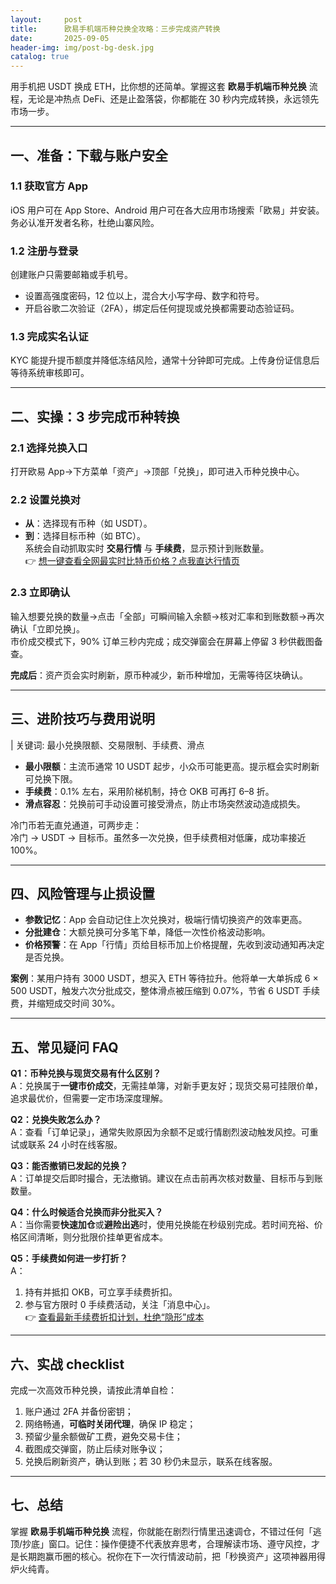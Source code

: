 ```yaml
---
layout:     post
title:      欧易手机端币种兑换全攻略：三步完成资产转换
date:       2025-09-05
header-img: img/post-bg-desk.jpg
catalog: true
---
```


用手机把 USDT 换成 ETH，比你想的还简单。掌握这套 **欧易手机端币种兑换** 流程，无论是冲热点 DeFi、还是止盈落袋，你都能在 30 秒内完成转换，永远领先市场一步。

---

## 一、准备：下载与账户安全

### 1.1 获取官方 App  
iOS 用户可在 App Store、Android 用户可在各大应用市场搜索「欧易」并安装。务必认准开发者名称，杜绝山寨风险。

### 1.2 注册与登录  
创建账户只需要邮箱或手机号。  
- 设置高强度密码，12 位以上，混合大小写字母、数字和符号。  
- 开启谷歌二次验证（2FA），绑定后任何提现或兑换都需要动态验证码。  

### 1.3 完成实名认证  
KYC 能提升提币额度并降低冻结风险，通常十分钟即可完成。上传身份证信息后等待系统审核即可。  

---

## 二、实操：3 步完成币种转换

### 2.1 选择兑换入口  
打开欧易 App→下方菜单「资产」→顶部「兑换」，即可进入币种兑换中心。

### 2.2 设置兑换对  
- **从**：选择现有币种（如 USDT）。  
- **到**：选择目标币种（如 BTC）。  
系统会自动抓取实时 **交易行情** 与 **手续费**，显示预计到账数量。  
👉 [想一键查看全网最实时比特币价格？点我直达行情页](https://okxdog.com/)

### 2.3 立即确认  
输入想要兑换的数量→点击「全部」可瞬间输入余额→核对汇率和到账数额→再次确认「立即兑换」。  
市价成交模式下，90% 订单三秒内完成；成交弹窗会在屏幕上停留 3 秒供截图备查。  

**完成后**：资产页会实时刷新，原币种减少，新币种增加，无需等待区块确认。

---

## 三、进阶技巧与费用说明

| 关键词: 最小兑换限额、交易限制、手续费、滑点  
- **最小限额**：主流币通常 10 USDT 起步，小众币可能更高。提示框会实时刷新可兑换下限。  
- **手续费**：0.1% 左右，采用阶梯机制，持仓 OKB 可再打 6–8 折。  
- **滑点容忍**：兑换前可手动设置可接受滑点，防止市场突然波动造成损失。  

冷门币若无直兑通道，可两步走：  
冷门 → USDT → 目标币。虽然多一次兑换，但手续费相对低廉，成功率接近 100%。

---

## 四、风险管理与止损设置

- **参数记忆**：App 会自动记住上次兑换对，极端行情切换资产的效率更高。  
- **分批建仓**：大额兑换可分多笔下单，降低一次性价格波动影响。  
- **价格预警**：在 App「行情」页给目标币加上价格提醒，先收到波动通知再决定是否兑换。  

**案例**：某用户持有 3000 USDT，想买入 ETH 等待拉升。他将单一大单拆成 6 × 500 USDT，触发六次分批成交，整体滑点被压缩到 0.07%，节省 6 USDT 手续费，并缩短成交时间 30%。

---

## 五、常见疑问 FAQ

**Q1：币种兑换与现货交易有什么区别？**  
A：兑换属于**一键市价成交**，无需挂单簿，对新手更友好；现货交易可挂限价单，追求最优价，但需要一定市场深度理解。

**Q2：兑换失败怎么办？**  
A：查看「订单记录」，通常失败原因为余额不足或行情剧烈波动触发风控。可重试或联系 24 小时在线客服。

**Q3：能否撤销已发起的兑换？**  
A：订单提交后即时撮合，无法撤销。建议在点击前再次核对数量、目标币与到账数量。

**Q4：什么时候适合兑换而非分批买入？**  
A：当你需要**快速加仓**或**避险出逃**时，使用兑换能在秒级别完成。若时间充裕、价格区间清晰，则分批限价挂单更省成本。

**Q5：手续费如何进一步打折？**  
A：  
1. 持有并抵扣 OKB，可立享手续费折扣。  
2. 参与官方限时 0 手续费活动，关注「消息中心」。  
👉 [查看最新手续费折扣计划，杜绝“隐形”成本](https://okxdog.com/)

---

## 六、实战 checklist

完成一次高效币种兑换，请按此清单自检：  
1. 账户通过 2FA 并备份密钥；  
2. 网络畅通，**可临时关闭代理**，确保 IP 稳定；  
3. 预留少量余额做矿工费，避免交易卡住；  
4. 截图成交弹窗，防止后续对账争议；  
5. 兑换后刷新资产，确认到账；若 30 秒仍未显示，联系在线客服。  

---

## 七、总结

掌握 **欧易手机端币种兑换** 流程，你就能在剧烈行情里迅速调仓，不错过任何「逃顶/抄底」窗口。记住：操作便捷不代表放弃思考，合理解读市场、遵守风控，才是长期跑赢币圈的核心。祝你在下一次行情波动前，把「秒换资产」这项神器用得炉火纯青。